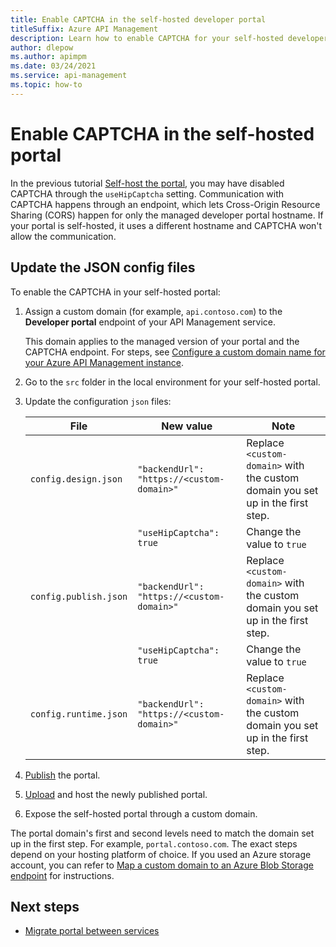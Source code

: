 ```yaml
---
title: Enable CAPTCHA in the self-hosted developer portal
titleSuffix: Azure API Management
description: Learn how to enable CAPTCHA for your self-hosted developer portal in API Management.
author: dlepow
ms.author: apimpm
ms.date: 03/24/2021
ms.service: api-management
ms.topic: how-to
---
```


# Enable CAPTCHA in the self-hosted portal

In the previous tutorial [Self-host the portal](developer-portal-self-host.md#configure-json-files-static-website-and-cors-settings), you may have disabled CAPTCHA through the `useHipCaptcha` setting. Communication with CAPTCHA happens through an endpoint, which lets Cross-Origin Resource Sharing (CORS) happen for only the managed developer portal hostname. If your portal is self-hosted, it uses a different hostname and CAPTCHA won't allow the communication.

## Update the JSON config files

To enable the CAPTCHA in your self-hosted portal:

1. Assign a custom domain (for example, `api.contoso.com`) to the **Developer portal** endpoint of your API Management service.

    This domain applies to the managed version of your portal and the CAPTCHA endpoint. For steps, see [Configure a custom domain name for your Azure API Management instance](configure-custom-domain.md).

1. Go to the `src` folder in the local environment for your self-hosted portal.

1. Update the configuration `json` files:

    | File | New value | Note |
    | ---- | --------- | ---- |
    | `config.design.json`| `"backendUrl": "https://<custom-domain>"` | Replace `<custom-domain>` with the custom domain you set up in the first step. |
    |  | `"useHipCaptcha": true` | Change the value to `true` |
    | `config.publish.json`| `"backendUrl": "https://<custom-domain>"` | Replace `<custom-domain>` with the custom domain you set up in the first step. |
    |  | `"useHipCaptcha": true` | Change the value to `true` |
    | `config.runtime.json` | `"backendUrl": "https://<custom-domain>"` | Replace `<custom-domain>` with the custom domain you set up in the first step. |

1. [Publish](developer-portal-self-host.md#publish-locally) the portal.

1. [Upload](developer-portal-self-host.md#upload-static-files-to-a-blob) and host the newly published portal.

1. Expose the self-hosted portal through a custom domain.

The portal domain's first and second levels need to match the domain set up in the first step. For example, `portal.contoso.com`. The exact steps depend on your hosting platform of choice. If you used an Azure storage account, you can refer to [Map a custom domain to an Azure Blob Storage endpoint](../storage/blobs/storage-custom-domain-name.md) for instructions.

## Next steps

- [Migrate portal between services](developer-portal-migrate-between-services.md)